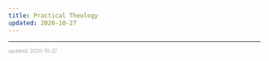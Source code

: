 ```yaml
---
title: Practical Theology
updated: 2020-10-27
---
```


---

<sup><sub><font color="#a6a6a6">updated: 2020-10-27</font></sub></sup>
